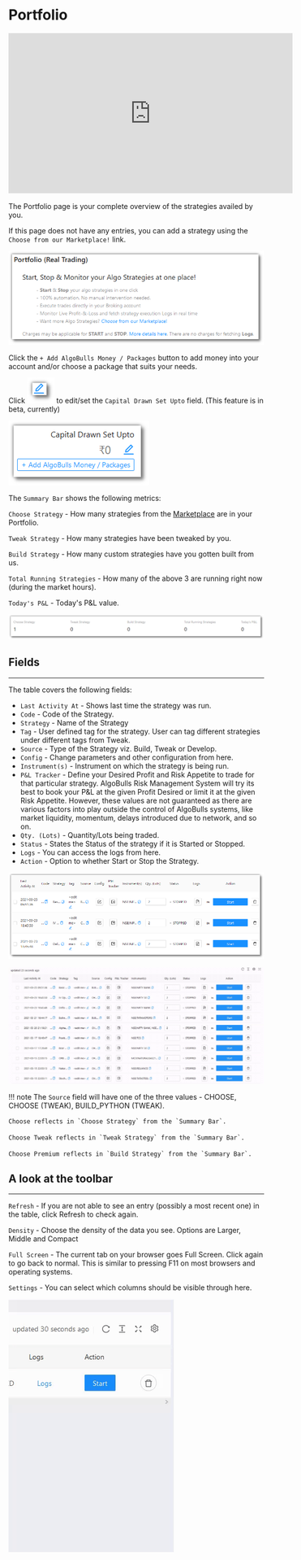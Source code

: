 # Portfolio
    
<iframe width="560" height="315" src="https://www.youtube.com/embed/qC_Kbf1KwFg" frameborder="0" allow="accelerometer; autoplay; encrypted-media; gyroscope; picture-in-picture" allowfullscreen></iframe>

The Portfolio page is your complete overview of the strategies availed by you. 

If this page does not have any entries, you can add a strategy using the `Choose from our Marketplace!` link. 

![Portfolio](imgs/portfolio_main.png)

Click the `+ Add AlgoBulls Money / Packages` button to add money into your account and/or choose a package that suits your needs.

Click ![Portfolio](imgs/portfolio-6.png) to edit/set the `Capital Drawn Set Upto` field. (This feature is in beta, currently)

![Portfolio](imgs/portfolio_rhs.png)

The `Summary Bar` shows the following metrics:

`Choose Strategy` - How many strategies from the [Marketplace](marketplace.md) are in your Portfolio.

`Tweak Strategy` - How many strategies have been tweaked by you.

`Build Strategy` - How many custom strategies have you gotten built from us.

`Total Running Strategies` - How many of the above 3 are running right now (during the market hours).

`Today's P&L` - Today's P&L value.

![Portfolio](imgs/portfolio-3.png)

## Fields
---
The table covers the following fields: 

* `Last Activity At` - Shows last time the strategy was run.
* `Code` - Code of the Strategy.
* `Strategy` - Name of the Strategy
* `Tag` - User defined tag for the strategy. User can tag different strategies under different tags from Tweak.
* `Source` - Type of the Strategy viz. Build, Tweak or Develop.
* `Config` - Change parameters and other configuration from here.
* `Instrument(s)` - Instrument on which the strategy is being run.
* `P&L Tracker` - Define your Desired Profit and Risk Appetite to trade for that particular strategy. AlgoBulls Risk Management System will try its best to book your P&L at the given Profit Desired or limit it at the given Risk Appetite. However, these values are not guaranteed as there are various factors into play outside the control of AlgoBulls systems, like market liquidity, momentum, delays introduced due to network, and so on.
* `Qty. (Lots)` - Quantity/Lots being traded.
* `Status` - States the Status of the strategy if it is Started or Stopped.
* `Logs` - You can access the logs from here.
* `Action` - Option to whether Start or Stop the Strategy.

[ ![Portfolio](imgs/portfolio_table.png "Click to Enlarge or Ctrl+Click to open in a new Tab") ](imgs/portfolio_table.png)

[ ![Portfolio](imgs/PnL_tracker.gif "Click to Enlarge or Ctrl+Click to open in a new Tab") ](imgs/PnL_tracker.gif)

!!! note
    The `Source` field will have one of the three values - CHOOSE, CHOOSE (TWEAK), BUILD_PYTHON (TWEAK). 
    
    Choose reflects in `Choose Strategy` from the `Summary Bar`.
    
    Choose Tweak reflects in `Tweak Strategy` from the `Summary Bar`.
    
    Choose Premium reflects in `Build Strategy` from the `Summary Bar`.

## A look at the toolbar
---

`Refresh` - If you are not able to see an entry (possibly a most recent one) in the table, click Refresh to check again.

`Density` - Choose the density of the data you see. Options are Larger, Middle and Compact

`Full Screen` - The current tab on your browser goes Full Screen. Click again to go back to normal. This is similar to pressing F11 on most browsers and operating systems.

`Settings` - You can select which columns should be visible through here. 

![Portfolio](imgs/portfolio-5.gif)
